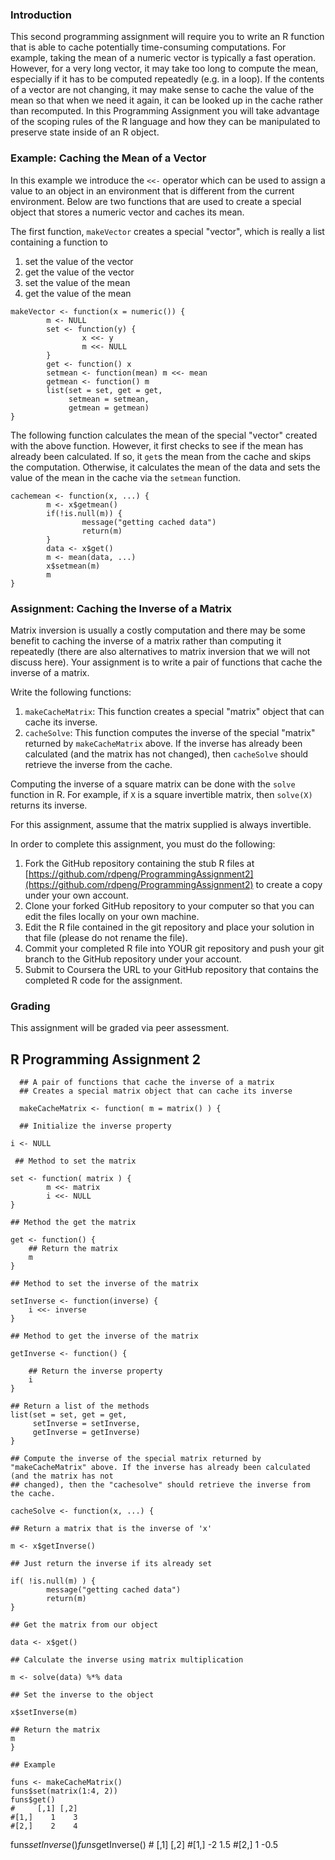 ### Introduction

This second programming assignment will require you to write an R
function that is able to cache potentially time-consuming computations.
For example, taking the mean of a numeric vector is typically a fast
operation. However, for a very long vector, it may take too long to
compute the mean, especially if it has to be computed repeatedly (e.g.
in a loop). If the contents of a vector are not changing, it may make
sense to cache the value of the mean so that when we need it again, it
can be looked up in the cache rather than recomputed. In this
Programming Assignment you will take advantage of the scoping rules of
the R language and how they can be manipulated to preserve state inside
of an R object.

### Example: Caching the Mean of a Vector

In this example we introduce the `<<-` operator which can be used to
assign a value to an object in an environment that is different from the
current environment. Below are two functions that are used to create a
special object that stores a numeric vector and caches its mean.

The first function, `makeVector` creates a special "vector", which is
really a list containing a function to

1.  set the value of the vector
2.  get the value of the vector
3.  set the value of the mean
4.  get the value of the mean

<!-- -->

    makeVector <- function(x = numeric()) {
            m <- NULL
            set <- function(y) {
                    x <<- y
                    m <<- NULL
            }
            get <- function() x
            setmean <- function(mean) m <<- mean
            getmean <- function() m
            list(set = set, get = get,
                 setmean = setmean,
                 getmean = getmean)
    }

The following function calculates the mean of the special "vector"
created with the above function. However, it first checks to see if the
mean has already been calculated. If so, it `get`s the mean from the
cache and skips the computation. Otherwise, it calculates the mean of
the data and sets the value of the mean in the cache via the `setmean`
function.

    cachemean <- function(x, ...) {
            m <- x$getmean()
            if(!is.null(m)) {
                    message("getting cached data")
                    return(m)
            }
            data <- x$get()
            m <- mean(data, ...)
            x$setmean(m)
            m
    }

### Assignment: Caching the Inverse of a Matrix

Matrix inversion is usually a costly computation and there may be some
benefit to caching the inverse of a matrix rather than computing it
repeatedly (there are also alternatives to matrix inversion that we will
not discuss here). Your assignment is to write a pair of functions that
cache the inverse of a matrix.

Write the following functions:

1.  `makeCacheMatrix`: This function creates a special "matrix" object
    that can cache its inverse.
2.  `cacheSolve`: This function computes the inverse of the special
    "matrix" returned by `makeCacheMatrix` above. If the inverse has
    already been calculated (and the matrix has not changed), then
    `cacheSolve` should retrieve the inverse from the cache.

Computing the inverse of a square matrix can be done with the `solve`
function in R. For example, if `X` is a square invertible matrix, then
`solve(X)` returns its inverse.

For this assignment, assume that the matrix supplied is always
invertible.

In order to complete this assignment, you must do the following:

1.  Fork the GitHub repository containing the stub R files at
    [https://github.com/rdpeng/ProgrammingAssignment2](https://github.com/rdpeng/ProgrammingAssignment2)
    to create a copy under your own account.
2.  Clone your forked GitHub repository to your computer so that you can
    edit the files locally on your own machine.
3.  Edit the R file contained in the git repository and place your
    solution in that file (please do not rename the file).
4.  Commit your completed R file into YOUR git repository and push your
    git branch to the GitHub repository under your account.
5.  Submit to Coursera the URL to your GitHub repository that contains
    the completed R code for the assignment.

### Grading

This assignment will be graded via peer assessment.


## R Programming Assignment 2 

      ## A pair of functions that cache the inverse of a matrix
      ## Creates a special matrix object that can cache its inverse
      
      makeCacheMatrix <- function( m = matrix() ) {
      
      ## Initialize the inverse property
      
    i <- NULL
    
     ## Method to set the matrix
     
    set <- function( matrix ) {
            m <<- matrix
            i <<- NULL
    }
    
    ## Method the get the matrix
    
    get <- function() {
    	## Return the matrix
    	m
    }
    
    ## Method to set the inverse of the matrix
    
    setInverse <- function(inverse) {
        i <<- inverse
    }
    
    ## Method to get the inverse of the matrix
    
    getInverse <- function() {
    
        ## Return the inverse property
        i
    }
    
    ## Return a list of the methods
    list(set = set, get = get,
         setInverse = setInverse,
         getInverse = getInverse)
    }
    
    ## Compute the inverse of the special matrix returned by "makeCacheMatrix" above. If the inverse has already been calculated (and the matrix has not   
    ## changed), then the "cachesolve" should retrieve the inverse from the cache.
    
    cacheSolve <- function(x, ...) {
   
    ## Return a matrix that is the inverse of 'x'
    
    m <- x$getInverse()
    
    ## Just return the inverse if its already set
    
    if( !is.null(m) ) {
            message("getting cached data")
            return(m)
    }
    
    ## Get the matrix from our object
    
    data <- x$get()
    
    ## Calculate the inverse using matrix multiplication
    
    m <- solve(data) %*% data
    
    ## Set the inverse to the object
    
    x$setInverse(m)
    
    ## Return the matrix
    m
    }
    
    ## Example 
    
    funs <- makeCacheMatrix()
    funs$set(matrix(1:4, 2))
    funs$get()
    #     [,1] [,2]
    #[1,]    1    3
    #[2,]    2    4
   funs$setInverse()
   funs$getInverse()
    #     [,1] [,2]
    #[1,]   -2  1.5
    #[2,]    1 -0.5
